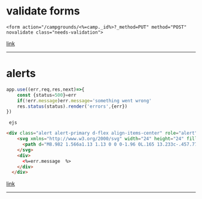 # validate forms

`<form action="/campgrounds/<%=camp._id%>?_method=PUT" method="POST" novalidate class="needs-validation">`

[link](https://getbootstrap.com/docs/5.1/forms/validation/)

---
# alerts
```javascript
app.use((err,req,res,next)=>{
    const {status=500}=err
    if(!err.message)err.message='something went wrong'
    res.status(status).render('errors',{err})
})
```
` ejs`
```html
<div class="alert alert-primary d-flex align-items-center" role="alert">
    <svg xmlns="http://www.w3.org/2000/svg" width="24" height="24" fill="currentColor" class="bi bi-exclamation-triangle-fill flex-shrink-0 me-2" viewBox="0 0 16 16" role="img" aria-label="Warning:">
      <path d="M8.982 1.566a1.13 1.13 0 0 0-1.96 0L.165 13.233c-.457.778.091 1.767.98 1.767h13.713c.889 0 1.438-.99.98-1.767L8.982 1.566zM8 5c.535 0 .954.462.9.995l-.35 3.507a.552.552 0 0 1-1.1 0L7.1 5.995A.905.905 0 0 1 8 5zm.002 6a1 1 0 1 1 0 2 1 1 0 0 1 0-2z"/>
    </svg>
    <div>
      <%=err.message  %>
    </div>
  </div>
```
[link](https://getbootstrap.com/docs/5.1/components/alerts/)

---
